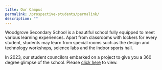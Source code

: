 ```yaml
---
title: Our Campus
permalink: /prospective-students/permalink/
description: ""
---
```

Woodgrove Secondary School is a beautiful school fully equipped to meet various learning experiences. Apart from classrooms with lockers for every student, students may learn from special rooms such as the design and technology workshops, science labs and the indoor sports hall. 

In 2023, our student councilors embarked on a project to give you a 360 degree glimpse of the school. Please  [click here](https://app.lapentor.com/sphere/draft-1-1690001139?scene=64bb57c048eb7a3a960a2fc2) to view.